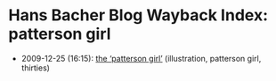 # Hans Bacher Blog Wayback Index: patterson girl

* 2009-12-25 (16:15): [the ‘patterson girl’](https://web.archive.org/web/https://one1more2time3.wordpress.com/2009/12/25/the-patterson-girl/) (illustration, patterson girl, thirties)